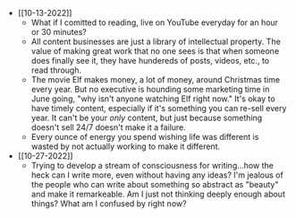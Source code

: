 - [[10-13-2022]]
	- What if I comitted to reading, live on YouTube everyday for an hour or 30 minutes?
	- All content businesses are just a library of intellectual property. The value of making great work that no one sees is that when someone does finally see it, they have hundereds of posts, videos, etc., to read through.
	- The movie Elf makes money, a lot of money, around Christmas time every year. But no executive is hounding some marketing time in June going, "why isn't anyone watching Elf right now." It's okay to have timely content, especially if it's something you can re-sell every year. It can't be your *only* content, but just because something doesn't sell 24/7 doesn't make it a failure.
	- Every ounce of energy you spend wishing life was different is wasted by not actually working to make it different.
- [[10-27-2022]]
	- Trying to develop a stream of consciousness for writing...how the heck can I write more, even without having any ideas? I'm jealous of the people who can write about something so abstract as "beauty" and make it remarkeable. Am I just not thinking deeply enough about things? What am I confused by right now?